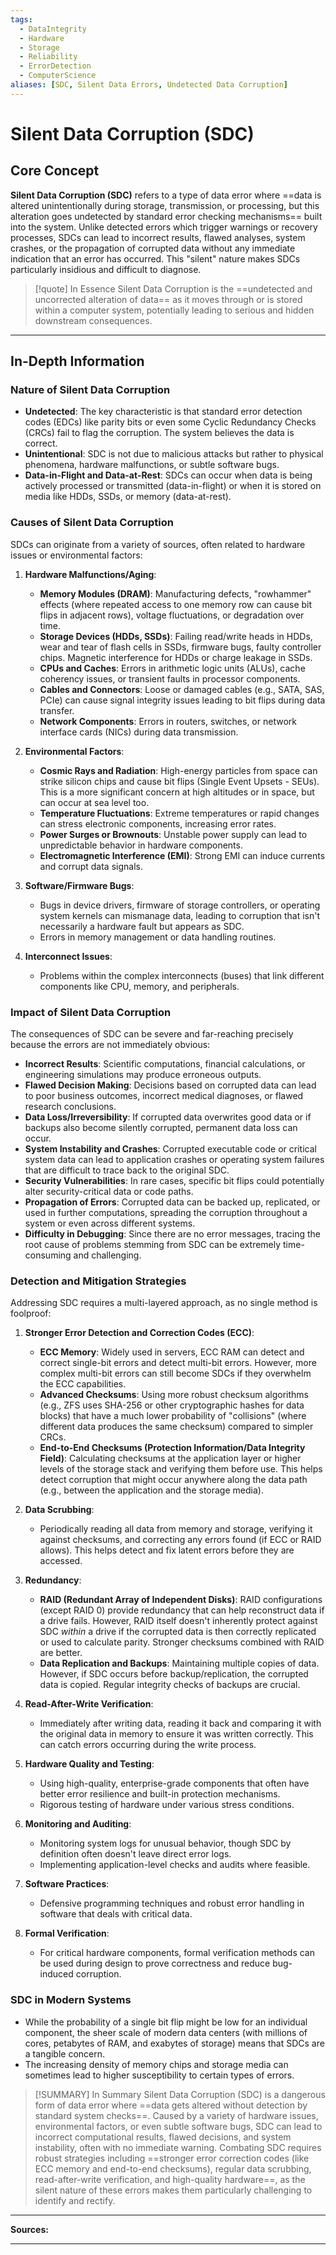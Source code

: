 ```yaml
---
tags:
  - DataIntegrity
  - Hardware
  - Storage
  - Reliability
  - ErrorDetection
  - ComputerScience
aliases: [SDC, Silent Data Errors, Undetected Data Corruption]
---
```


# Silent Data Corruption (SDC)

## Core Concept

**Silent Data Corruption (SDC)** refers to a type of data error where ==data is altered unintentionally during storage, transmission, or processing, but this alteration goes undetected by standard error checking mechanisms== built into the system. Unlike detected errors which trigger warnings or recovery processes, SDCs can lead to incorrect results, flawed analyses, system crashes, or the propagation of corrupted data without any immediate indication that an error has occurred. This "silent" nature makes SDCs particularly insidious and difficult to diagnose.

> [!quote] In Essence
> Silent Data Corruption is the ==undetected and uncorrected alteration of data== as it moves through or is stored within a computer system, potentially leading to serious and hidden downstream consequences.

---

## In-Depth Information

### Nature of Silent Data Corruption

-   **Undetected**: The key characteristic is that standard error detection codes (EDCs) like parity bits or even some Cyclic Redundancy Checks (CRCs) fail to flag the corruption. The system believes the data is correct.
-   **Unintentional**: SDC is not due to malicious attacks but rather to physical phenomena, hardware malfunctions, or subtle software bugs.
-   **Data-in-Flight and Data-at-Rest**: SDCs can occur when data is being actively processed or transmitted (data-in-flight) or when it is stored on media like HDDs, SSDs, or memory (data-at-rest).

### Causes of Silent Data Corruption

SDCs can originate from a variety of sources, often related to hardware issues or environmental factors:

1.  **Hardware Malfunctions/Aging**:
    *   **Memory Modules (DRAM)**: Manufacturing defects, "rowhammer" effects (where repeated access to one memory row can cause bit flips in adjacent rows), voltage fluctuations, or degradation over time.
    *   **Storage Devices (HDDs, SSDs)**: Failing read/write heads in HDDs, wear and tear of flash cells in SSDs, firmware bugs, faulty controller chips. Magnetic interference for HDDs or charge leakage in SSDs.
    *   **CPUs and Caches**: Errors in arithmetic logic units (ALUs), cache coherency issues, or transient faults in processor components.
    *   **Cables and Connectors**: Loose or damaged cables (e.g., SATA, SAS, PCIe) can cause signal integrity issues leading to bit flips during data transfer.
    *   **Network Components**: Errors in routers, switches, or network interface cards (NICs) during data transmission.

2.  **Environmental Factors**:
    *   **Cosmic Rays and Radiation**: High-energy particles from space can strike silicon chips and cause bit flips (Single Event Upsets - SEUs). This is a more significant concern at high altitudes or in space, but can occur at sea level too.
    *   **Temperature Fluctuations**: Extreme temperatures or rapid changes can stress electronic components, increasing error rates.
    *   **Power Surges or Brownouts**: Unstable power supply can lead to unpredictable behavior in hardware components.
    *   **Electromagnetic Interference (EMI)**: Strong EMI can induce currents and corrupt data signals.

3.  **Software/Firmware Bugs**:
    *   Bugs in device drivers, firmware of storage controllers, or operating system kernels can mismanage data, leading to corruption that isn't necessarily a hardware fault but appears as SDC.
    *   Errors in memory management or data handling routines.

4.  **Interconnect Issues**:
    *   Problems within the complex interconnects (buses) that link different components like CPU, memory, and peripherals.

### Impact of Silent Data Corruption

The consequences of SDC can be severe and far-reaching precisely because the errors are not immediately obvious:

-   **Incorrect Results**: Scientific computations, financial calculations, or engineering simulations may produce erroneous outputs.
-   **Flawed Decision Making**: Decisions based on corrupted data can lead to poor business outcomes, incorrect medical diagnoses, or flawed research conclusions.
-   **Data Loss/Irreversibility**: If corrupted data overwrites good data or if backups also become silently corrupted, permanent data loss can occur.
-   **System Instability and Crashes**: Corrupted executable code or critical system data can lead to application crashes or operating system failures that are difficult to trace back to the original SDC.
-   **Security Vulnerabilities**: In rare cases, specific bit flips could potentially alter security-critical data or code paths.
-   **Propagation of Errors**: Corrupted data can be backed up, replicated, or used in further computations, spreading the corruption throughout a system or even across different systems.
-   **Difficulty in Debugging**: Since there are no error messages, tracing the root cause of problems stemming from SDC can be extremely time-consuming and challenging.

### Detection and Mitigation Strategies

Addressing SDC requires a multi-layered approach, as no single method is foolproof:

1.  **Stronger Error Detection and Correction Codes (ECC)**:
    *   **ECC Memory**: Widely used in servers, ECC RAM can detect and correct single-bit errors and detect multi-bit errors. However, more complex multi-bit errors can still become SDCs if they overwhelm the ECC capabilities.
    *   **Advanced Checksums**: Using more robust checksum algorithms (e.g., ZFS uses SHA-256 or other cryptographic hashes for data blocks) that have a much lower probability of "collisions" (where different data produces the same checksum) compared to simpler CRCs.
    *   **End-to-End Checksums (Protection Information/Data Integrity Field)**: Calculating checksums at the application layer or higher levels of the storage stack and verifying them before use. This helps detect corruption that might occur anywhere along the data path (e.g., between the application and the storage media).

2.  **Data Scrubbing**:
    *   Periodically reading all data from memory and storage, verifying it against checksums, and correcting any errors found (if ECC or RAID allows). This helps detect and fix latent errors before they are accessed.

3.  **Redundancy**:
    *   **RAID (Redundant Array of Independent Disks)**: RAID configurations (except RAID 0) provide redundancy that can help reconstruct data if a drive fails. However, RAID itself doesn't inherently protect against SDC *within* a drive if the corrupted data is then correctly replicated or used to calculate parity. Stronger checksums combined with RAID are better.
    *   **Data Replication and Backups**: Maintaining multiple copies of data. However, if SDC occurs before backup/replication, the corrupted data is copied. Regular integrity checks of backups are crucial.

4.  **Read-After-Write Verification**:
    *   Immediately after writing data, reading it back and comparing it with the original data in memory to ensure it was written correctly. This can catch errors occurring during the write process.

5.  **Hardware Quality and Testing**:
    *   Using high-quality, enterprise-grade components that often have better error resilience and built-in protection mechanisms.
    *   Rigorous testing of hardware under various stress conditions.

6.  **Monitoring and Auditing**:
    *   Monitoring system logs for unusual behavior, though SDC by definition often doesn't leave direct error logs.
    *   Implementing application-level checks and audits where feasible.

7.  **Software Practices**:
    *   Defensive programming techniques and robust error handling in software that deals with critical data.

8.  **Formal Verification**:
    *   For critical hardware components, formal verification methods can be used during design to prove correctness and reduce bug-induced corruption.

### SDC in Modern Systems

-   While the probability of a single bit flip might be low for an individual component, the sheer scale of modern data centers (with millions of cores, petabytes of RAM, and exabytes of storage) means that SDCs are a tangible concern.
-   The increasing density of memory chips and storage media can sometimes lead to higher susceptibility to certain types of errors.

> [!SUMMARY] In Summary
> Silent Data Corruption (SDC) is a dangerous form of data error where ==data gets altered without detection by standard system checks==. Caused by a variety of hardware issues, environmental factors, or even subtle software bugs, SDC can lead to incorrect computational results, flawed decisions, and system instability, often with no immediate warning. Combating SDC requires robust strategies including ==stronger error correction codes (like ECC memory and end-to-end checksums), regular data scrubbing, read-after-write verification, and high-quality hardware==, as the silent nature of these errors makes them particularly challenging to identify and rectify.

---

**Sources:**

[^1]: Wikipedia. *Data corruption* (Section on Silent data corruption).
[^2]: StorageReview.com. (2021-07-26). *Silent Data Corruption And Why You Should Care*.
[^3]: ZDNet. (2014-09-22). *Silent data corruption: The quiet killer*.
[^4]: CERN. (Multiple presentations and papers on data integrity, often mentioning SDC). *e.g., Link to a relevant CERN talk if available from search*.
[^5]: TechTarget. *Silent data corruption*.
[^6]: ACM Queue. (2021-02-16). *Silent Data Corruptions -- The Unseen Threat*.
[^7]: Backblaze Blog. (Posts discussing drive reliability often touch upon data integrity).
[^8]: ResearchGate / IEEE Xplore. (Various academic papers studying SDC, its causes, and detection methods. e.g., "Understanding an Underreported Hazard: A Study of Silent Data Corruptions in the Wild").
[^9]: Microsoft Research. (Publications on data integrity in large-scale systems).
[^10]: Google Research. (Publications on data integrity and hardware reliability in data centers).
[^11]: AnandTech. (2013-12-27). *The Silent Data Corruption Problem*.
[^12]: University of Wisconsin-Madison. (Research papers on data integrity and storage systems, e.g., work by Remzi Arpaci-Dusseau and Andrea Arpaci-Dusseau).

---